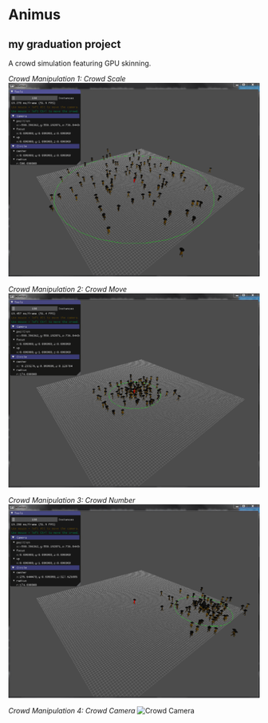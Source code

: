 # Animus
## my graduation project

A crowd simulation featuring GPU skinning.

*Crowd Manipulation 1: Crowd Scale*
![Crowd Scale](img/crowd_scale.gif)

*Crowd Manipulation 2: Crowd Move*
![Crowd Move](img/crowd_move.gif)

*Crowd Manipulation 3: Crowd Number*
![Crowd Number](img/crowd_number.gif)

*Crowd Manipulation 4: Crowd Camera*
![Crowd Camera](img/crowd_camera.gif)
